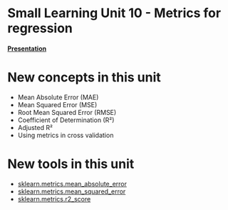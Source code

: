 # Small Learning Unit 10 - Metrics for regression


#### [Presentation](https://docs.google.com/presentation/d/1Tia2LOHZ7MKCxqtyVnNOdGNjG8jSHZQ2x53peEiYrAo/edit?usp=sharing)

# New concepts in this unit
- Mean Absolute Error (MAE)
- Mean Squared Error (MSE)
- Root Mean Squared Error (RMSE)
- Coefficient of Determination (R²)
- Adjusted R²
- Using metrics in cross validation

# New tools in this unit
- [sklearn.metrics.mean_absolute_error](http://scikit-learn.org/0.18/modules/generated/sklearn.metrics.mean_absolute_error.html)
- [sklearn.metrics.mean_squared_error](http://scikit-learn.org/0.18/modules/generated/sklearn.metrics.mean_squared_error.html)
- [sklearn.metrics.r2_score](http://scikit-learn.org/0.18/modules/generated/sklearn.metrics.r2_score.html#sklearn.metrics.r2_score)
